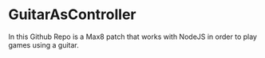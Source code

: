 # GuitarAsController
In this Github Repo is a Max8 patch that works with NodeJS in order to play games using a guitar. 
